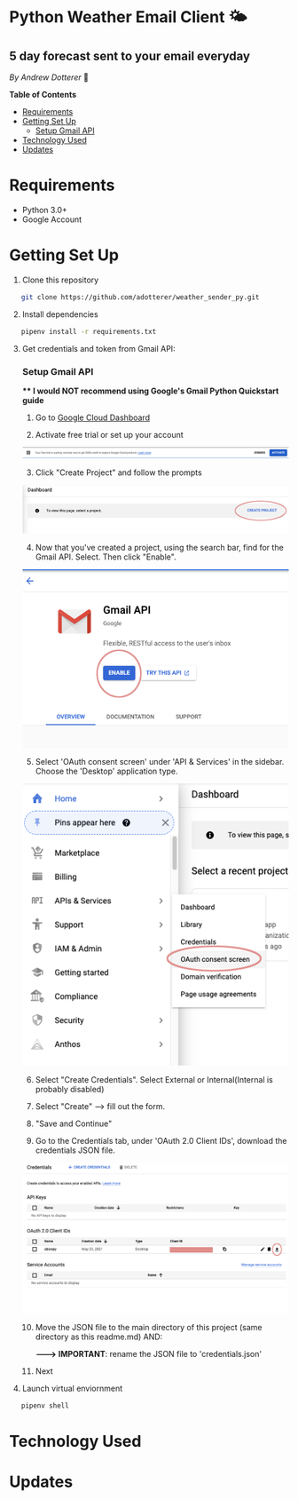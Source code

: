 # Python Weather Email Client 🌤

## **5 day forecast sent to your email everyday**

_By Andrew Dotterer_ 🌈

**Table of Contents**

- [Requirements](#requirements)
- [Getting Set Up](#getting-set-up)
  - [Setup Gmail API](#setup-gmail-api)
- [Technology Used](#technology-used)
- [Updates](#updates)

# Requirements

- Python 3.0+
- Google Account

# Getting Set Up

1. Clone this repository

```bash
   git clone https://github.com/adotterer/weather_sender_py.git
```

2. Install dependencies

```bash
   pipenv install -r requirements.txt
```

3. Get credentials and token from Gmail API:

   ### Setup Gmail API

   **\*\* I would NOT recommend using Google's Gmail Python Quickstart guide**

   1. Go to [Google Cloud Dashboard](https://console.cloud.google.com/)

   2. Activate free trial or set up your account

   ![Activate](./assets/google_freetrial.png)

   3. Click "Create Project" and follow the prompts

   ![Create Project](./assets/google_dashboard_create_project.png)

   4. Now that you've created a project, using the search bar, find for the Gmail API. Select. Then click "Enable".

   ![Enable API](./assets/gmail_api.png)

   5. Select 'OAuth consent screen' under 'API & Services' in the sidebar. Choose the 'Desktop' application type.

   ![OA auth](./assets/oa_auth_sidebar.png)

   6. Select "Create Credentials". Select External or Internal(Internal is probably disabled)

   7. Select "Create" --> fill out the form.

   8. "Save and Continue"

   9. Go to the Credentials tab, under 'OAuth 2.0 Client IDs', download the credentials JSON file.

   ![Get Cred JSON](./assets/oauth_creds.png)

   10. Move the JSON file to the main directory of this project (same directory as this readme.md) AND:

       **---> IMPORTANT**: rename the JSON file to 'credentials.json'

   11. Next

4. Launch virtual enviornment

```bash
   pipenv shell
```

# Technology Used

# Updates

```

```
